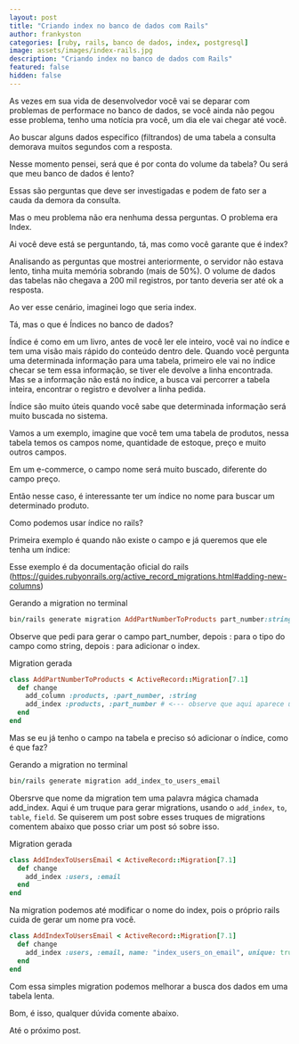 ```yaml
---
layout: post
title: "Criando index no banco de dados com Rails"
author: frankyston
categories: [ruby, rails, banco de dados, index, postgresql]
image: assets/images/index-rails.jpg
description: "Criando index no banco de dados com Rails"
featured: false
hidden: false
---
```


As vezes em sua vida de desenvolvedor você vai se deparar com problemas de performace no banco de dados, se você ainda não pegou esse problema, tenho uma notícia pra você, um dia ele vai chegar até você.

Ao buscar alguns dados especifico (filtrandos) de uma tabela a consulta demorava muitos segundos com a resposta.

Nesse momento pensei, será que é por conta do volume da tabela? Ou será que meu banco de dados é lento?

Essas são perguntas que deve ser investigadas e podem de fato ser a cauda da demora da consulta.

Mas o meu problema não era nenhuma dessa perguntas. O problema era Index.

Ai você deve está se perguntando, tá, mas como você garante que é index?

Analisando as perguntas que mostrei anteriormente, o servidor não estava lento, tinha muita memória sobrando (mais de 50%). O volume de dados das tabelas não chegava a 200 mil registros, por tanto deveria ser até ok a resposta.

Ao ver esse cenário, imaginei logo que seria index.

Tá, mas o que é Índices no banco de dados?

Índice é como em um livro, antes de você ler ele inteiro, você vai no índice e tem uma visão mais rápido do conteúdo dentro dele. Quando você pergunta uma determinada informação para uma tabela, primeiro ele vai no índice checar se tem essa informação, se tiver ele devolve a linha encontrada. Mas se a informação não está no índice, a busca vai percorrer a tabela inteira, encontrar o registro e devolver a linha pedida.

Índice são muito úteis quando você sabe que determinada informação será muito buscada no sistema.

Vamos a um exemplo, imagine que você tem uma tabela de produtos, nessa tabela temos os campos nome, quantidade de estoque, preço e muito outros campos.

Em um e-commerce, o campo nome será muito buscado, diferente do campo preço.

Então nesse caso, é interessante ter um índice no nome para buscar um determinado produto.

Como podemos usar índice no rails?

Primeira exemplo é quando não existe o campo e já queremos que ele tenha um índice:

Esse exemplo é da documentação oficial do rails (https://guides.rubyonrails.org/active_record_migrations.html#adding-new-columns)

Gerando a migration no terminal
```ruby
bin/rails generate migration AddPartNumberToProducts part_number:string:index
```

Observe que pedi para gerar o campo part_number, depois : para o tipo do campo como string, depois : para adicionar o index.

Migration gerada
```ruby
class AddPartNumberToProducts < ActiveRecord::Migration[7.1]
  def change
    add_column :products, :part_number, :string
    add_index :products, :part_number # <--- observe que aqui aparece um add_index
  end
end
```

Mas se eu já tenho o campo na tabela e preciso só adicionar o índice, como é que faz?

Gerando a migration no terminal
```ruby
bin/rails generate migration add_index_to_users_email
```

Obersrve que nome da migration tem uma palavra mágica chamada add_index. Aqui é um truque para gerar migrations, usando o `add_index`, `to`, `table`, `field`. Se quiserem um post sobre esses truques de migrations comentem abaixo que posso criar um post só sobre isso.

Migration gerada
```ruby
class AddIndexToUsersEmail < ActiveRecord::Migration[7.1]
  def change
    add_index :users, :email
  end
end
```

Na migration podemos até modificar o nome do index, pois o próprio rails cuida de gerar um nome pra você.
```ruby
class AddIndexToUsersEmail < ActiveRecord::Migration[7.1]
  def change
    add_index :users, :email, name: "index_users_on_email", unique: true
  end
end
```

Com essa simples migration podemos melhorar a busca dos dados em uma tabela lenta.

Bom, é isso, qualquer dúvida comente abaixo.

Até o próximo post.
